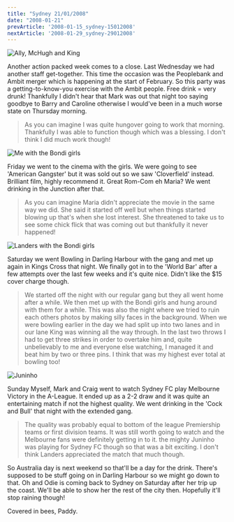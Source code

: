 ```yaml
---
title: "Sydney 21/01/2008"
date: "2008-01-21"
prevArticle: '2008-01-15_sydney-15012008'
nextArticle: '2008-01-29_sydney-29012008'
---
```

![Ally, McHugh and King](/images/P1190287.JPG "Another perfectly good photo ruined!")

Another action packed week comes to a close. Last Wednesday we had another staff get-together. This time the occasion was the Peoplebank and Ambit merger which is happening at the start of February. So this party was a getting-to-know-you exercise with the Ambit people. Free drink = very drunk! Thankfully I didn't hear that Mark was out that night too saying goodbye to Barry and Caroline otherwise I would've been in a much worse state on Thursday morning.
> As you can imagine I was quite hungover going to work that morning. Thankfully I was able to function though which was a blessing. I don't think I did much work though!

![Me with the Bondi girls](/images/P1201938.JPG "Me with the Bondi girls")

Friday we went to the cinema with the girls. We were going to see 'American Gangster' but it was sold out so we saw 'Cloverfield' instead. Brilliant film, highly recommend it. Great Rom-Com eh Maria? We went drinking in the Junction after that.
> As you can imagine Maria didn't appreciate the movie in the same way we did. She said it started off well but when things started blowing up that's when she lost interest. She threatened to take us to see some chick flick that was coming out but thankfully it never happened!

![Landers with the Bondi girls](/images/P1201922.JPG "Landers with the Bondi girls")

Saturday we went Bowling in Darling Harbour with the gang and met up again in Kings Cross that night. We finally got in to the 'World Bar' after a few attempts over the last few weeks and it's quite nice. Didn't like the $15 cover charge though.
> We started off the night with our regular gang but they all went home after a while. We then met up with the Bondi girls and hung around with them for a while. This was also the night where we tried to ruin each others photos by making silly faces in the background. When we were bowling earlier in the day we had split up into two lanes and in our lane King was winning all the way through. In the last two throws I had to get three strikes in order to overtake him and, quite unbelievably to me and everyone else watching, I managed it and beat him by two or three pins. I think that was my highest ever total at bowling too!

![Juninho](/images/P1200316.JPG "Juninho taking a free kick")

Sunday Myself, Mark and Craig went to watch Sydney FC play Melbourne Victory in the A-League. It ended up as a 2-2 draw and it was quite an entertaining match if not the highest quality. We went drinking in the 'Cock and Bull' that night with the extended gang.
> The quality was probably equal to bottom of the league Premiership teams or first division teams. It was still worth going to watch and the Melbourne fans were definitely getting in to it. the mighty Juninho was playing for Sydney FC though so that was a bit exciting. I don't think Landers appreciated the match that much though.

So Australia day is next weekend so that'll be a day for the drink. There's supposed to be stuff going on in Darling Harbour so we might go down to that. Oh and Odie is coming back to Sydney on Saturday after her trip up the coast. We'll be able to show her the rest of the city then. Hopefully it'll stop raining though!

Covered in bees,
Paddy.
